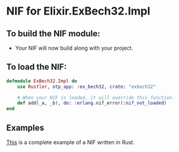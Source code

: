 # NIF for Elixir.ExBech32.Impl

## To build the NIF module:

- Your NIF will now build along with your project.

## To load the NIF:

```elixir
defmodule ExBech32.Impl do
    use Rustler, otp_app: :ex_bech32, crate: "exbech32"

    # When your NIF is loaded, it will override this function.
    def add(_a, _b), do: :erlang.nif_error(:nif_not_loaded)
end
```

## Examples

[This](https://github.com/hansihe/NifIo) is a complete example of a NIF written in Rust.
